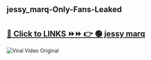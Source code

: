 
 ## jessy_marq-Only-Fans-Leaked

# <h2><a href="https://clipsfans.com/jessy_marq&ref=git">🔗 Click to LINKS ⏩⏩ 👉 🟢 jessy marq </a></h2>

<a href="https://clipsfans.com/jessy_marq&ref=git" rel="nofollow" data-target="animated-image.originalLink"><img src="https://i.ibb.co.com/xMMVF88/686577567.gif" alt="Viral Video Original" style="max-width: 100%; display: inline-block;" data-target="animated-image.originalImage"></a>
